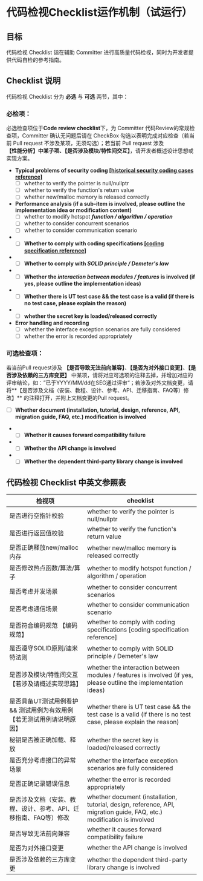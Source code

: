 # 代码检视Checklist运作机制（试运行）

## 目标

代码检视 Checklist 诣在辅助 Committer 进行高质量代码检视，同时为开发者提供代码自检的参考指南。

## Checklist 说明

代码检视 Checklist 分为 **必选** 与 **可选** 两节，其中：

### 必检项：

必选检查项位于**Code review checklist**下，为 Committer 代码Review的常规检查项，Committer 确认无问题后请在 CheckBox 勾选以表明完成对应检查（若当前 Pull request
不涉及某项，无须勾选）；若当前 Pull request 涉及 **【性能分析】**中某子项、**【是否涉及模块/特性间交互】**，请开发者概述设计思想或实现方案。

- **Typical problems of security
  coding [[historical security coding cases reference]](https://gitee.com/mindspore/community/blob/master/security/security_coding_violation_cases.md)**
    - [ ] whether to verify the pointer is null/nullptr
    - [ ] whether to verify the function's return value
    - [ ] whether new/malloc memory is released correctly
- **Performance analysis (if a sub-item is involved, please outline the implementation idea or modification content)**
    - [ ] whether to modify hotspot ***function / algorithm / operation***
    - [ ] whether to consider concurrent scenarios
    - [ ] whether to consider communication scenario

- - [ ] **Whether to comply with coding
      specifications [[coding specification reference]](https://gitee.com/mindspore/community/blob/master/security/coding_guild_cpp_zh_cn.md)**
- - [ ] **Whether to comply with ***SOLID principle / Demeter's law*****
- - [ ] **Whether the ***interaction between modules / features*** is involved (if yes, please outline the
      implementation ideas)**
- - [ ] **Whether there is UT test case && the test case is a valid (if there is no test case, please explain the
      reason)**
- - [ ] **whether the secret key is loaded/released correctly**

- **Error handling and recording**
    - [ ] whether the interface exception scenarios are fully considered
    - [ ] whether the error is recorded appropriately

### 可选检查项：

若当前Pull request涉及 **【是否导致无法前向兼容】**、**【是否为对外接口变更】**、**【是否涉及依赖的三方库变更】**
  中某项，请将对应可选项的注释去掉，并增加对应的评审结论，如：”已于YYYY/MM/dd在SEG通过评审“；若涉及对外文档变更，请将**【是否涉及文档（安装、教程、设计、参考、API、迁移指南、FAQ等）修改】**
  的注释打开，并附上文档变更的Pull request。

- [ ] **Whether document (installation, tutorial, design, reference, API, migration guide, FAQ, etc.) modification
      is involved**
- - [ ] **Whether it causes forward compatibility failure**
- - [ ] **Whether the API change is involved**
- - [ ] **Whether the dependent third-party library change is involved**

## 代码检视 Checklist 中英文参照表

| 检视项                                                              | checklist                                                                                                              |
| ---------------------------------------------------------------------- |------------------------------------------------------------------------------------------------------------------------|
| 是否进行空指针校验                                            | whether to verify the pointer is null/nullptr                                                                          |
| 是否进行返回值校验                                            | whether to verify the function's return value                                                                          |
| 是否正确释放new/malloc内存                                     | whether new/malloc memory is released correctly                                                                        |
| 是否修改热点函数/算法/算子                                 | whether to modify hotspot function / algorithm / operation                                                             |
| 是否考虑并发场景                                               | whether to consider concurrent scenarios                                                                               |
| 是否考虑通信场景                                               | whether to consider communication scenario                                                                             |
| 是否符合编码规范 【编码规范】                            | whether to comply with coding specifications [coding specification reference]                                          |
| 是否遵守SOLID原则/迪米特法则                                | whether to comply with SOLID principle / Demeter's law                                                                 |
| 是否涉及模块/特性间交互【若涉及请概述实现思路】 | whether the interaction between modules / features is involved (if yes, please outline the implementation ideas)       |
| 是否具备UT测试用例看护 && 测试用例为有效用例【若无测试用例请说明原因】 | whether there is UT test case && the test case is a valid (if there is no test case, please explain the reason)        |
| 秘钥是否被正确加载、释放                                   | whether the secret key is loaded/released correctly                                                                    |
| 是否充分考虑接口的异常场景                                | whether the interface exception scenarios are fully considered                                                         |
| 是否正确记录错误信息                                         | whether the error is recorded appropriately                                                                            |
| 是否涉及文档（安装、教程、设计、参考、API、迁移指南、FAQ等）修改 | whether document (installation, tutorial, design, reference, API, migration guide, FAQ, etc.) modification is involved |
| 是否导致无法前向兼容                                         | whether it causes forward compatibility failure                                                                        |
| 是否为对外接口变更                                            | whether the API change is involved                                                                                     |
| 是否涉及依赖的三方库变更                                   | whether the dependent third-party library change is involved                                                           |
